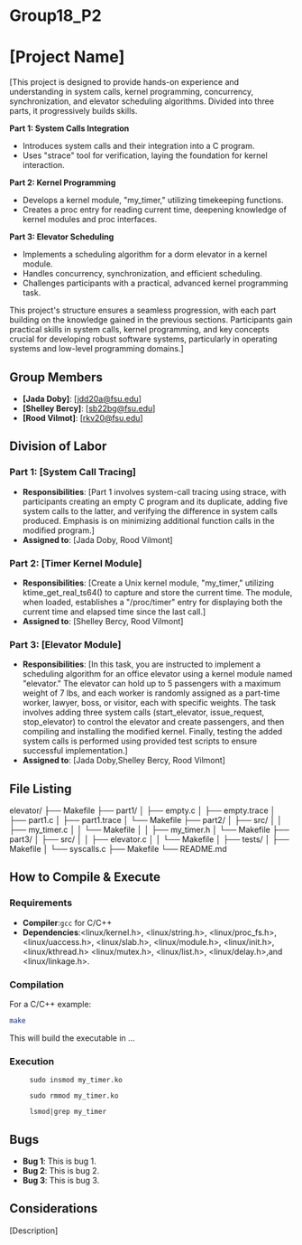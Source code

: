 # Group18_P2
# [Project Name]

[This project is designed to provide hands-on experience and understanding in system calls, kernel programming, concurrency, synchronization, and elevator scheduling algorithms. Divided into three parts, it progressively builds skills.

**Part 1: System Calls Integration**
- Introduces system calls and their integration into a C program.
- Uses "strace" tool for verification, laying the foundation for kernel interaction.

**Part 2: Kernel Programming**
- Develops a kernel module, "my_timer," utilizing timekeeping functions.
- Creates a proc entry for reading current time, deepening knowledge of kernel modules and proc interfaces.

**Part 3: Elevator Scheduling**
- Implements a scheduling algorithm for a dorm elevator in a kernel module.
- Handles concurrency, synchronization, and efficient scheduling.
- Challenges participants with a practical, advanced kernel programming task.

This project's structure ensures a seamless progression, with each part building on the knowledge gained in the previous sections. Participants gain practical skills in system calls, kernel programming, and key concepts crucial for developing robust software systems, particularly in operating systems and low-level programming domains.]

## Group Members
- **[Jada Doby]**: [jdd20a@fsu.edu]
- **[Shelley Bercy]**: [sb22bg@fsu.edu]
- **[Rood Vilmot]**: [rkv20@fsu.edu]
## Division of Labor

### Part 1: [System Call Tracing]
- **Responsibilities**: [Part 1 involves system-call tracing using strace, with participants creating an empty C program and its duplicate, adding five system calls to the latter, and verifying the difference in system calls produced. Emphasis is on minimizing additional function calls in the modified program.]
- **Assigned to**: [Jada Doby, Rood Vilmont]

### Part 2: [Timer Kernel Module]
- **Responsibilities**: [Create a Unix kernel module, "my_timer," utilizing ktime_get_real_ts64() to capture and store the current time. The module, when loaded, establishes a "/proc/timer" entry for displaying both the current time and elapsed time since the last call.]
- **Assigned to**: [Shelley Bercy, Rood Vilmont]
### Part 3: [Elevator Module]
- **Responsibilities**: [In this task, you are instructed to implement a scheduling algorithm for an office elevator using a kernel module named "elevator." The elevator can hold up to 5 passengers with a maximum weight of 7 lbs, and each worker is randomly assigned as a part-time worker, lawyer, boss, or visitor, each with specific weights. The task involves adding three system calls (start_elevator, issue_request, stop_elevator) to control the elevator and create passengers, and then compiling and installing the modified kernel. Finally, testing the added system calls is performed using provided test scripts to ensure successful implementation.]
- **Assigned to**: [Jada Doby,Shelley Bercy, Rood Vilmont]

  

## File Listing
elevator/
├── Makefile
├── part1/
│   ├── empty.c
│   ├── empty.trace
│   ├── part1.c
│   ├── part1.trace
│   └── Makefile
├── part2/
│   ├── src/
│   │   ├── my_timer.c
│   │   └── Makefile
│   │   ├── my_timer.h
│   └── Makefile
├── part3/
│   ├── src/
│   │   ├── elevator.c
│   │   └── Makefile
│   ├── tests/
│   ├── Makefile
│   └── syscalls.c
├── Makefile
└── README.md

## How to Compile & Execute

### Requirements
- **Compiler**:`gcc` for C/C++
- **Dependencies**:<linux/kernel.h>, <linux/string.h>, <linux/proc_fs.h>, <linux/uaccess.h>, <linux/slab.h>, <linux/module.h>, <linux/init.h>, <linux/kthread.h> <linux/mutex.h>, <linux/list.h>, <linux/delay.h>,and <linux/linkage.h>.

### Compilation
For a C/C++ example:
```bash
make
```
This will build the executable in ...
### Execution
```To insert a kernel module :
     sudo insmod my_timer.ko
```
```To remove a kernel module :
     sudo rmmod my_timer.ko
```
```To check for our kernel module :
     lsmod|grep my_timer
```

## Bugs
- **Bug 1**: This is bug 1.
- **Bug 2**: This is bug 2.
- **Bug 3**: This is bug 3.

## Considerations
[Description]
